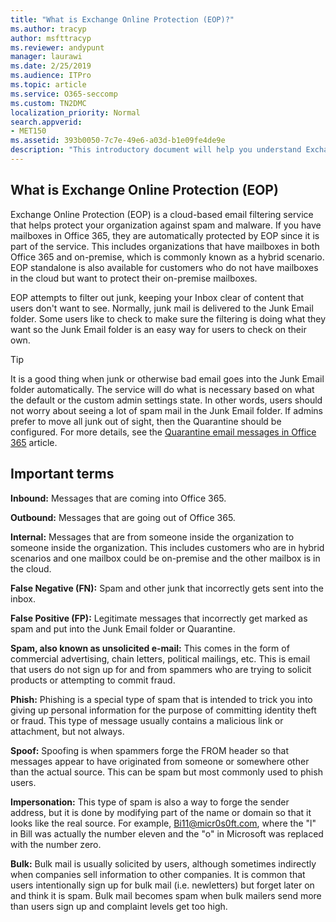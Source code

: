 ```yaml
---
title: "What is Exchange Online Protection (EOP)?"
ms.author: tracyp
author: msfttracyp
ms.reviewer: andypunt
manager: laurawi
ms.date: 2/25/2019
ms.audience: ITPro
ms.topic: article
ms.service: O365-seccomp
ms.custom: TN2DMC
localization_priority: Normal
search.appverid:
- MET150
ms.assetid: 393b0050-7c7e-49e6-a03d-b1e09fe4de9e
description: "This introductory document will help you understand Exchange Online Protection (EOP) and some important terminology. This is applicable for Office 365 customers who are protecting Exchange Online cloud-hosted mailboxes and EOP standalone customers who are protecting on-premises mailboxes such as Exchange Server 2016."
---
```


## What is Exchange Online Protection (EOP)

Exchange Online Protection (EOP) is a cloud-based email filtering service that helps protect your organization against spam and malware. If you have mailboxes in Office 365, they are automatically protected by EOP since it is part of the service. This includes organizations that have mailboxes in both Office 365 and on-premise, which is commonly known as a hybrid scenario. EOP standalone is also available for customers who do not have mailboxes in the cloud but want to protect their on-premise mailboxes. 

EOP attempts to filter out junk, keeping your Inbox clear of content that users don't want to see. Normally, junk mail is delivered to the Junk Email folder. Some users like to check to make sure the filtering is doing what they want so the Junk Email folder is an easy way for users to check on their own.  

> [!TIP]
> It is a good thing when junk or otherwise bad email goes into the Junk Email folder automatically. The service will do what is necessary based on what the default or the custom admin settings state. In other words, users should not worry about seeing a lot of spam mail in the Junk Email folder. If admins prefer to move all junk out of sight, then the Quarantine should be configured. For more details, see the [Quarantine email messages in Office 365](../quarantine-email-messages.md) article.

## Important terms

**Inbound:** Messages that are coming into Office 365.

**Outbound:** Messages that are going out of Office 365.

**Internal:** Messages that are from someone inside the organization to someone inside the organization. This includes customers who are in hybrid scenarios and one mailbox could be on-premise and the other mailbox is in the cloud.

**False Negative (FN):** Spam and other junk that incorrectly gets sent into the inbox.

**False Positive (FP):** Legitimate messages that incorrectly get marked as spam and put into the Junk Email folder or Quarantine.

**Spam, also known as unsolicited e-mail:** This comes in the form of commercial advertising, chain letters, political mailings, etc. This is email that users do not sign up for and from spammers who are trying to solicit products or attempting to commit fraud.

**Phish:** Phishing is a special type of spam that is intended to trick you into giving up personal information for the purpose of committing identity theft or fraud. This type of message usually contains a malicious link or attachment, but not always.

**Spoof:** Spoofing is when spammers forge the FROM header so that messages appear to have originated from someone or somewhere other than the actual source. This can be spam but most commonly used to phish users.

**Impersonation:** This type of spam is also a way to forge the sender address, but it is done by modifying part of the name or domain so that it looks like the real source. For example, Bi11@micr0s0ft.com, where the "l" in Bill was actually the number eleven and the "o" in Microsoft was replaced with the number zero.

**Bulk:** Bulk mail is usually solicited by users, although sometimes indirectly when companies sell information to other companies. It is common that users intentionally sign up for bulk mail (i.e. newletters) but forget later on and think it is spam. Bulk mail becomes spam when bulk mailers send more than users sign up and complaint levels get too high.